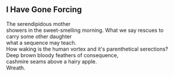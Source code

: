 I Have Gone Forcing
-------------------
The serendipidous mother  
showers in the sweet-smelling morning. What we say rescues to  
carry some other daughter  
what a sequence may teach.  
How waking is the human vortex and it's parenthetical serections?  
Deep brown bloody feathers of consequence,  
cashmire seams above a hairy apple.  
Wreath.  
